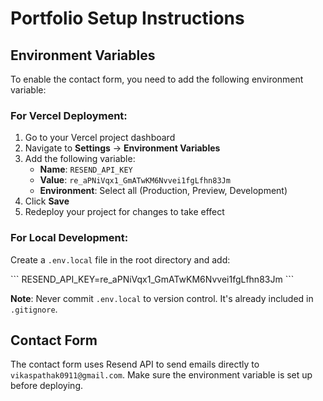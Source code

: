 # Portfolio Setup Instructions

## Environment Variables

To enable the contact form, you need to add the following environment variable:

### For Vercel Deployment:

1. Go to your Vercel project dashboard
2. Navigate to **Settings** → **Environment Variables**
3. Add the following variable:
   - **Name**: `RESEND_API_KEY`
   - **Value**: `re_aPNiVqx1_GmATwKM6Nvvei1fgLfhn83Jm`
   - **Environment**: Select all (Production, Preview, Development)
4. Click **Save**
5. Redeploy your project for changes to take effect

### For Local Development:

Create a `.env.local` file in the root directory and add:

\`\`\`
RESEND_API_KEY=re_aPNiVqx1_GmATwKM6Nvvei1fgLfhn83Jm
\`\`\`

**Note**: Never commit `.env.local` to version control. It's already included in `.gitignore`.

## Contact Form

The contact form uses Resend API to send emails directly to `vikaspathak0911@gmail.com`. Make sure the environment variable is set up before deploying.
